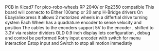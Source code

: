 PCB in Kicad7 For pico-robo-wheels
RP 2040/ or Rp2350 compatible
This board will connecto to Either 100amp or 20 amp H-Bridge drivers On Ebay/aliexpress
It allows 2 motorized wheels in a differtial drive turning system
Each Wheel has a quadrature encoder to sense velocity and position
The cables to the encoders support 5V to the encoder , shifted to 3.3V via resistor dividers
OLD 0.9 inch display lets configuration , debug and control be performed
Rotry input encoder with switch for menu interaction
Estop input and Switch to stop all motion immediatly
